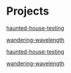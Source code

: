 # Projects
[haunted-house-testing](https://haunted-house-testing.vercel.app)

[wandering-wavelength](https://wandering-wavelength.vercel.app)

[haunted-house-testing](https://haunted-house-testing.vercel.app)

[wandering-wavelength](https://wandering-wavelength.vercel.app)

